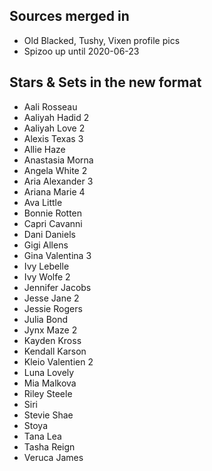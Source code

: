 ## Sources merged in
* Old Blacked, Tushy, Vixen profile pics
* Spizoo up until 2020-06-23

## Stars & Sets in the new format
* Aali Rosseau
* Aaliyah Hadid 2
* Aaliyah Love 2
* Alexis Texas 3
* Allie Haze
* Anastasia Morna
* Angela White 2
* Aria Alexander 3
* Ariana Marie 4
* Ava Little
* Bonnie Rotten 
* Capri Cavanni
* Dani Daniels
* Gigi Allens
* Gina Valentina 3
* Ivy Lebelle
* Ivy Wolfe 2
* Jennifer Jacobs
* Jesse Jane 2
* Jessie Rogers
* Julia Bond
* Jynx Maze 2
* Kayden Kross
* Kendall Karson
* Kleio Valentien 2
* Luna Lovely
* Mia Malkova
* Riley Steele
* Siri
* Stevie Shae
* Stoya
* Tana Lea
* Tasha Reign
* Veruca James
